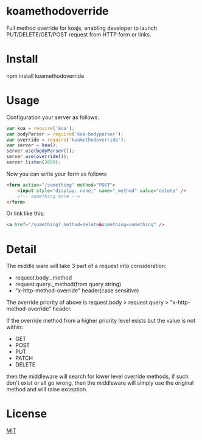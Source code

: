 # koamethodoverride
Full method override for koajs, enabling developer to launch PUT/DELETE/GET/POST request from HTTP form or links.

# Install
npm install koamethodoverride

# Usage

Configuration your server as follows:
```js
var koa = require('koa');
var bodyParser = require('koa-bodyparser');
var override = require('koamethodoverride');
var server = koa();
server.use(bodyParser());
server.use(override());
server.listen(3000);
```

Now you can write your form as follows:
```html
<form action="/something" method="POST">
    <input style="display: none;" name="_method" value="delete" />
    <!-- something more -->
</form>
```

Or link like this:
```html
<a href="/something?_method=delete&something=something" />
```

# Detail

The middle ware will take 3 part of a request into consideration:  

*   request.body._method
*   request.query._method(from query string)
*   "x-http-method-override" header(case sensitive)

The override priority of above is request.body > request.query > "x-http-method-override" header.

If the override method from a higher priority level exists but the value is not within:

*   GET
*   POST
*   PUT
*   PATCH
*   DELETE

then the middleware will search for lower level override methods, if such don't exist or all go wrong, then the middleware will simply use the original method and will raise exception.

# License
[MIT](./LICENSE)